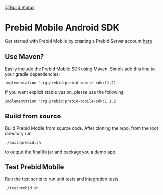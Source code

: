 [![Build Status](https://api.travis-ci.org/prebid/prebid-mobile-android.svg?branch=master)](https://travis-ci.org/prebid/prebid-mobile-android)

# Prebid Mobile Android SDK

Get started with Prebid Mobile by creating a Prebid Server account [here](http://prebid.org/prebid-mobile/prebid-mobile-pbs.html)

## Use Maven?

Easily include the Prebid Mobile SDK using Maven. Simply add this line to your gradle dependencies:

```
implementation 'org.prebid:prebid-mobile-sdk:[1,2)'
```
If you want explicit stable vesion, please use the following:
```
implementation 'org.prebid:prebid-mobile-sdk:1.1.2'
```


## Build from source

Build Prebid Mobile from source code. After cloning the repo, from the root directory run

```
./buildprebid.sh
```

to output the final lib jar and package you a demo app.


## Test Prebid Mobile

Run the test script to run unit tests and integration tests.

```
./testprebid.sh
```
